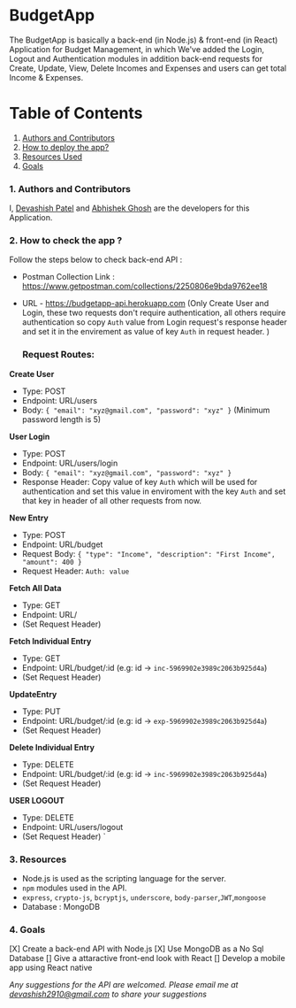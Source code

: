 # BudgetApp
The BudgetApp is basically a back-end (in Node.js) & front-end (in React) Application for Budget Management, in which We've added the Login, Logout and Authentication modules in addition back-end requests for Create, Update, View, Delete Incomes and Expenses and users can get total Income & Expenses.


# Table of Contents
1. [Authors and Contributors](#author)
2. [How to deploy the app?](#deploy-app)
3. [Resources Used](#resources)
4. [Goals](#future-improvements)

### <a name="author"></a>1. Authors and Contributors

I, [Devashish Patel](https://github.com/Devashish2910) and [Abhishek Ghosh](https://github.com/ghoshabhi) are the developers for this Application.

### <a name="deploy-app"></a>2. How to check the app ?
Follow the steps below to check back-end API :

-  Postman Collection Link : https://www.getpostman.com/collections/2250806e9bda9762ee18
- URL - https://budgetapp-api.herokuapp.com
(Only Create User and Login, these two requests don't require authentication, all others require authentication so copy `Auth` value from Login request's response header and set it in the envirement as value of key `Auth` in request header. )

  ### Request Routes:
 **Create User**
  - Type: POST
  - Endpoint: URL/users
  - Body: `{
	           "email": "xyz@gmail.com",
	           "password": "xyz"
            }`
  (Minimum password length is 5)

 **User Login**
  - Type: POST
  - Endpoint: URL/users/login
  - Body: `{
	           "email": "xyz@gmail.com",
	           "password": "xyz"
            }`
  - Response Header: Copy value of key `Auth` which will be used for authentication and set this value in enviroment with the key `Auth` and set that key in header of all other requests from now.

 **New Entry**
  - Type: POST
  - Endpoint: URL/budget
  - Request Body: `{
	                   "type": "Income",
	                   "description": "First Income",
	                   "amount": 400
                  }`
  - Request Header: `Auth: value`

 **Fetch All Data**
 - Type: GET
 - Endpoint: URL/
 - (Set Request Header)

 **Fetch Individual Entry**
 - Type: GET
 - Endpoint: URL/budget/:id (e.g: id -> `inc-5969902e3989c2063b925d4a`)
 - (Set Request Header)

 **UpdateEntry**
 - Type: PUT
 - Endpoint: URL/budget/:id (e.g: id -> `exp-5969902e3989c2063b925d4a`)
 - (Set Request Header)

 **Delete Individual Entry**
 - Type: DELETE
 - Endpoint: URL/budget/:id (e.g: id -> `inc-5969902e3989c2063b925d4a`)
 - (Set Request Header)

 **USER LOGOUT**
 - Type: DELETE
 - Endpoint: URL/users/logout
 - (Set Request Header)
`




### <a name="resources"></a> 3. Resources

* Node.js is used as the scripting language for the server.
* `npm` modules used in the API.
 * `express`, `crypto-js`, `bcryptjs`, `underscore`, `body-parser`,`JWT`,`mongoose`
* Database : MongoDB

### <a name="future-improvements"></a> 4. Goals
[X] Create a back-end API with Node.js
[X] Use MongoDB as a No Sql Database
[] Give a attaractive front-end look with React
[] Develop a mobile app using React native

_Any suggestions for the API are welcomed. Please email me at devashish2910@gmail.com to share your suggestions_
